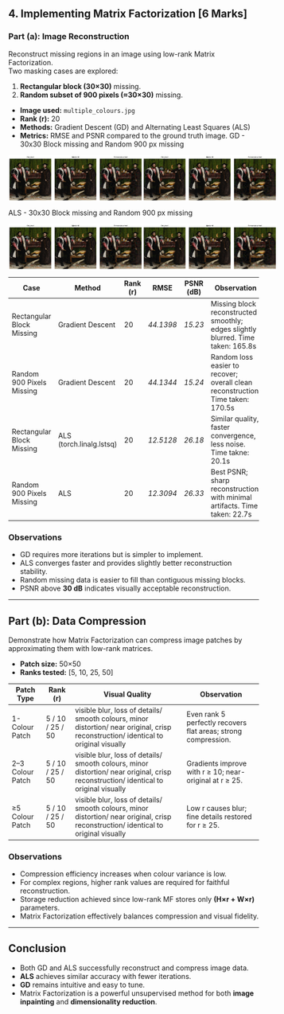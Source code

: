 ## 4. Implementing Matrix Factorization [6 Marks]

###  Part (a): Image Reconstruction

Reconstruct missing regions in an image using low-rank Matrix Factorization.  
Two masking cases are explored:
1. **Rectangular block (30×30)** missing.
2. **Random subset of 900 pixels (≈30×30)** missing.

- **Image used:** `multiple_colours.jpg`
- **Rank (r):** 20  
- **Methods:** Gradient Descent (GD) and Alternating Least Squares (ALS)  
- **Metrics:** RMSE and PSNR compared to the ground truth image.
GD - 30x30 Block missing and Random 900 px missing
<div style="display: flex;">
<img src="outputs_q4/GD Reconstruction - Random 900 px Missing.png" alt="Image 1" width="270"/>
<img src="outputs_q4/GD Reconstruction - Rectangular Block Missing.png" alt="Image 2" width="270"/>
</div>

ALS - 30x30 Block missing and Random 900 px missing
<div style="display: flex;">
<img src="outputs_q4/ALS Reconstruction - Random 900 px Missing.png" alt="Image 1" width="270"/>
<img src="outputs_q4/ALS Reconstruction - Rectangular Block Missing.png" alt="Image 2" width="270"/>
</div>

| Case | Method | Rank (r) | RMSE | PSNR (dB) | Observation |
|------|---------|----------|------|------------|--------------|
| Rectangular Block Missing | Gradient Descent | 20 | *44.1398* | *15.23* | Missing block reconstructed smoothly; edges slightly blurred. Time taken: 165.8s |
| Random 900 Pixels Missing | Gradient Descent | 20 | *44.1344* | *15.24* | Random loss easier to recover; overall clean reconstruction. Time taken:  170.5s |
| Rectangular Block Missing | ALS (torch.linalg.lstsq) | 20 | *12.5128* | *26.18* | Similar quality, faster convergence, less noise. Time takne: 20.1s |
| Random 900 Pixels Missing | ALS | 20 | *12.3094* | *26.33* | Best PSNR; sharp reconstruction with minimal artifacts. Time taken: 22.7s |



### **Observations**
- GD requires more iterations but is simpler to implement.  
- ALS converges faster and provides slightly better reconstruction stability.  
- Random missing data is easier to fill than contiguous missing blocks.  
- PSNR above **30 dB** indicates visually acceptable reconstruction.  

---

## Part (b): Data Compression

Demonstrate how Matrix Factorization can compress image patches by approximating them with low-rank matrices.

- **Patch size:** 50×50  
- **Ranks tested:** [5, 10, 25, 50]  


| Patch Type | Rank (r) | Visual Quality | Observation |
|-------------|-----------|----------------|--------------|
| 1-Colour Patch | 5 / 10 / 25 / 50 | visible blur, loss of details/ smooth colours, minor distortion/ near original, crisp reconstruction/ identical to original visually | Even rank 5 perfectly recovers flat areas; strong compression. |
| 2–3 Colour Patch | 5 / 10 / 25 / 50 | visible blur, loss of details/ smooth colours, minor distortion/ near original, crisp reconstruction/ identical to original visually | Gradients improve with r ≥ 10; near-original at r ≥ 25. |
| ≥5 Colour Patch | 5 / 10 / 25 / 50 | visible blur, loss of details/ smooth colours, minor distortion/ near original, crisp reconstruction/ identical to original visually | Low r causes blur; fine details restored for r ≥ 25. |



### **Observations**
- Compression efficiency increases when colour variance is low.  
- For complex regions, higher rank values are required for faithful reconstruction.  
- Storage reduction achieved since low-rank MF stores only **(H×r + W×r)** parameters.  
- Matrix Factorization effectively balances compression and visual fidelity.

---

## **Conclusion**
- Both GD and ALS successfully reconstruct and compress image data.  
- **ALS** achieves similar accuracy with fewer iterations.  
- **GD** remains intuitive and easy to tune.  
- Matrix Factorization is a powerful unsupervised method for both **image inpainting** and **dimensionality reduction**.


